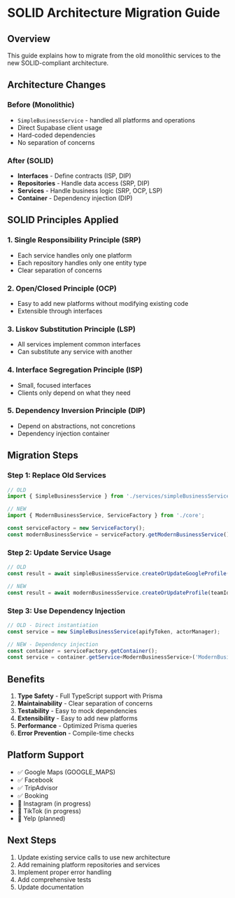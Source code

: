 # SOLID Architecture Migration Guide

## Overview

This guide explains how to migrate from the old monolithic services to the new SOLID-compliant architecture.

## Architecture Changes

### Before (Monolithic)
- `SimpleBusinessService` - handled all platforms and operations
- Direct Supabase client usage
- Hard-coded dependencies
- No separation of concerns

### After (SOLID)
- **Interfaces** - Define contracts (ISP, DIP)
- **Repositories** - Handle data access (SRP, DIP)
- **Services** - Handle business logic (SRP, OCP, LSP)
- **Container** - Dependency injection (DIP)

## SOLID Principles Applied

### 1. Single Responsibility Principle (SRP)
- Each service handles only one platform
- Each repository handles only one entity type
- Clear separation of concerns

### 2. Open/Closed Principle (OCP)
- Easy to add new platforms without modifying existing code
- Extensible through interfaces

### 3. Liskov Substitution Principle (LSP)
- All services implement common interfaces
- Can substitute any service with another

### 4. Interface Segregation Principle (ISP)
- Small, focused interfaces
- Clients only depend on what they need

### 5. Dependency Inversion Principle (DIP)
- Depend on abstractions, not concretions
- Dependency injection container

## Migration Steps

### Step 1: Replace Old Services

```typescript
// OLD
import { SimpleBusinessService } from './services/simpleBusinessService';

// NEW
import { ModernBusinessService, ServiceFactory } from './core';

const serviceFactory = new ServiceFactory();
const modernBusinessService = serviceFactory.getModernBusinessService();
```

### Step 2: Update Service Usage

```typescript
// OLD
const result = await simpleBusinessService.createOrUpdateGoogleProfile(teamId, placeId);

// NEW
const result = await modernBusinessService.createOrUpdateProfile(teamId, 'GOOGLE_MAPS', placeId);
```

### Step 3: Use Dependency Injection

```typescript
// OLD - Direct instantiation
const service = new SimpleBusinessService(apifyToken, actorManager);

// NEW - Dependency injection
const container = serviceFactory.getContainer();
const service = container.getService<ModernBusinessService>('ModernBusinessService');
```

## Benefits

1. **Type Safety** - Full TypeScript support with Prisma
2. **Maintainability** - Clear separation of concerns
3. **Testability** - Easy to mock dependencies
4. **Extensibility** - Easy to add new platforms
5. **Performance** - Optimized Prisma queries
6. **Error Prevention** - Compile-time checks

## Platform Support

- ✅ Google Maps (GOOGLE_MAPS)
- ✅ Facebook
- ✅ TripAdvisor
- ✅ Booking
- 🔄 Instagram (in progress)
- 🔄 TikTok (in progress)
- 🔄 Yelp (planned)

## Next Steps

1. Update existing service calls to use new architecture
2. Add remaining platform repositories and services
3. Implement proper error handling
4. Add comprehensive tests
5. Update documentation
